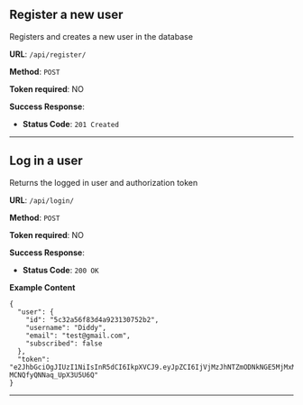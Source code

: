 ## Register a new user

Registers and creates a new user in the database

**URL**: `/api/register/`

**Method**: `POST`

**Token required**: NO

**Success Response**:

- **Status Code**: `201 Created`

---

## Log in a user

Returns the logged in user and authorization token

**URL**: `/api/login/`

**Method**: `POST`

**Token required**: NO

**Success Response**:

- **Status Code**: `200 OK`

**Example Content**

```
{
  "user": {
    "id": "5c32a56f83d4a923130752b2",
    "username": "Diddy",
    "email": "test@gmail.com",
    "subscribed": false
  },
  "token": "e2JhbGciOgJIUzI1NiIsInR5dCI6IkpXVCJ9.eyJpZCI6IjVjMzJhNTZmODNkNGE5MjMxMzA#NTJihnIsImlhdCIhMTU0szAwNgUwNiwiZXhwIjoxNTQ3MDkxOTA2fQ.zb8M8jpVWDfxdK2Jum6iy-MCNQfyQNNaq_UpX3U5U6Q"
}
```

---
